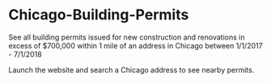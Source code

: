 # Chicago-Building-Permits
See all building permits issued for new construction and renovations in excess of $700,000 within 1 mile of an address in Chicago between 1/1/2017 - 7/1/2018

Launch the website and search a Chicago address to see nearby permits.

